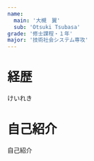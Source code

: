 ```yaml
---
name:
  main: '大槻　翼'
  sub: 'Otsuki Tsubasa'
grade: '修士課程・１年'
major: '技術社会システム専攻'
---
```


# 経歴

けいれき

# 自己紹介

自己紹介

